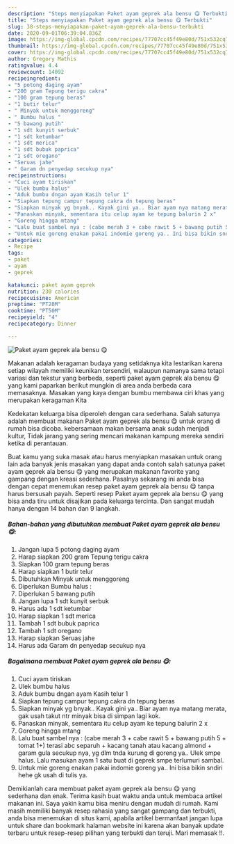 ```yaml
---
description: "Steps menyiapakan Paket ayam geprek ala bensu 😋 Terbukti"
title: "Steps menyiapakan Paket ayam geprek ala bensu 😋 Terbukti"
slug: 38-steps-menyiapakan-paket-ayam-geprek-ala-bensu-terbukti
date: 2020-09-01T06:39:04.836Z
image: https://img-global.cpcdn.com/recipes/77707cc45f49e80d/751x532cq70/paket-ayam-geprek-ala-bensu-😋-foto-resep-utama.jpg
thumbnail: https://img-global.cpcdn.com/recipes/77707cc45f49e80d/751x532cq70/paket-ayam-geprek-ala-bensu-😋-foto-resep-utama.jpg
cover: https://img-global.cpcdn.com/recipes/77707cc45f49e80d/751x532cq70/paket-ayam-geprek-ala-bensu-😋-foto-resep-utama.jpg
author: Gregory Mathis
ratingvalue: 4.4
reviewcount: 14092
recipeingredient:
- "5 potong daging ayam"
- "200 gram Tepung terigu cakra"
- "100 gram tepung beras"
- "1 butir telur"
- " Minyak untuk menggoreng"
- " Bumbu halus "
- "5 bawang putih"
- "1 sdt kunyit serbuk"
- "1 sdt ketumbar"
- "1 sdt merica"
- "1 sdt bubuk paprica"
- "1 sdt oregano"
- "Seruas jahe"
- " Garam dn penyedap secukup nya"
recipeinstructions:
- "Cuci ayam tiriskan"
- "Ulek bumbu halus"
- "Aduk bumbu dngan ayam Kasih telur 1"
- "Siapkan tepung campur tepung cakra dn tepung beras"
- "Siapkan minyak yg bnyak.. Kayak gini ya.. Biar ayam nya matang merata, gak usah takut ntr minyak bisa di simpan lagi kok."
- "Panaskan minyak, sementara itu celup ayam ke tepung balurin 2 x"
- "Goreng hingga mtang"
- "Lalu buat sambel nya : (cabe merah 3 + cabe rawit 5 + bawang putih 5 + tomat 1+) terasi abc separuh + kacang tanah atau kacang almond + garam gula secukup nya, yg dlm tnda kurung di goreng ya.. Ulek smpe halus. Lalu masukan ayam 1 satu buat di geprek smpe terlumuri sambal."
- "Untuk mie goreng enakan pakai indomie goreng ya.. Ini bisa bikin sndiri hehe gk usah di tulis ya."
categories:
- Recipe
tags:
- paket
- ayam
- geprek

katakunci: paket ayam geprek 
nutrition: 230 calories
recipecuisine: American
preptime: "PT28M"
cooktime: "PT50M"
recipeyield: "4"
recipecategory: Dinner

---
```



![Paket ayam geprek ala bensu 😋](https://img-global.cpcdn.com/recipes/77707cc45f49e80d/751x532cq70/paket-ayam-geprek-ala-bensu-😋-foto-resep-utama.jpg)

Makanan adalah keragaman budaya yang setidaknya kita lestarikan karena setiap wilayah memiliki keunikan tersendiri, walaupun namanya sama tetapi variasi dan tekstur yang berbeda, seperti paket ayam geprek ala bensu 😋 yang kami paparkan berikut mungkin di area anda berbeda cara memasaknya. Masakan yang kaya dengan bumbu membawa ciri khas yang merupakan keragaman Kita

Kedekatan keluarga bisa diperoleh dengan cara sederhana. Salah satunya adalah membuat makanan Paket ayam geprek ala bensu 😋 untuk orang di rumah bisa dicoba. kebersamaan makan bersama anak sudah menjadi kultur, Tidak jarang yang sering mencari makanan kampung mereka sendiri ketika di perantauan.



Buat kamu yang suka masak atau harus menyiapkan masakan untuk orang lain ada banyak jenis masakan yang dapat anda contoh salah satunya paket ayam geprek ala bensu 😋 yang merupakan makanan favorite yang gampang dengan kreasi sederhana. Pasalnya sekarang ini anda bisa dengan cepat menemukan resep paket ayam geprek ala bensu 😋 tanpa harus bersusah payah.
Seperti resep Paket ayam geprek ala bensu 😋 yang bisa anda tiru untuk disajikan pada keluarga tercinta. Dan sangat mudah hanya dengan 14 bahan dan 9 langkah.


<!--inarticleads1-->

##### Bahan-bahan yang dibutuhkan membuat Paket ayam geprek ala bensu 😋:

1. Jangan lupa 5 potong daging ayam
1. Harap siapkan 200 gram Tepung terigu cakra
1. Siapkan 100 gram tepung beras
1. Harap siapkan 1 butir telur
1. Dibutuhkan  Minyak untuk menggoreng
1. Diperlukan  Bumbu halus :
1. Diperlukan 5 bawang putih
1. Jangan lupa 1 sdt kunyit serbuk
1. Harus ada 1 sdt ketumbar
1. Harap siapkan 1 sdt merica
1. Tambah 1 sdt bubuk paprica
1. Tambah 1 sdt oregano
1. Harap siapkan Seruas jahe
1. Harus ada  Garam dn penyedap secukup nya




<!--inarticleads2-->

##### Bagaimana membuat  Paket ayam geprek ala bensu 😋:

1. Cuci ayam tiriskan
1. Ulek bumbu halus
1. Aduk bumbu dngan ayam Kasih telur 1
1. Siapkan tepung campur tepung cakra dn tepung beras
1. Siapkan minyak yg bnyak.. Kayak gini ya.. Biar ayam nya matang merata, gak usah takut ntr minyak bisa di simpan lagi kok.
1. Panaskan minyak, sementara itu celup ayam ke tepung balurin 2 x
1. Goreng hingga mtang
1. Lalu buat sambel nya : (cabe merah 3 + cabe rawit 5 + bawang putih 5 + tomat 1+) terasi abc separuh + kacang tanah atau kacang almond + garam gula secukup nya, yg dlm tnda kurung di goreng ya.. Ulek smpe halus. Lalu masukan ayam 1 satu buat di geprek smpe terlumuri sambal.
1. Untuk mie goreng enakan pakai indomie goreng ya.. Ini bisa bikin sndiri hehe gk usah di tulis ya.




Demikianlah cara membuat paket ayam geprek ala bensu 😋 yang sederhana dan enak. Terima kasih buat waktu anda untuk membaca artikel makanan ini. Saya yakin kamu bisa meniru dengan mudah di rumah. Kami masih memiliki banyak resep rahasia yang sangat gampang dan terbukti, anda bisa menemukan di situs kami, apabila artikel bermanfaat jangan lupa untuk share dan bookmark halaman website ini karena akan banyak update terbaru untuk resep-resep pilihan yang terbukti dan teruji. Mari memasak !!. 

